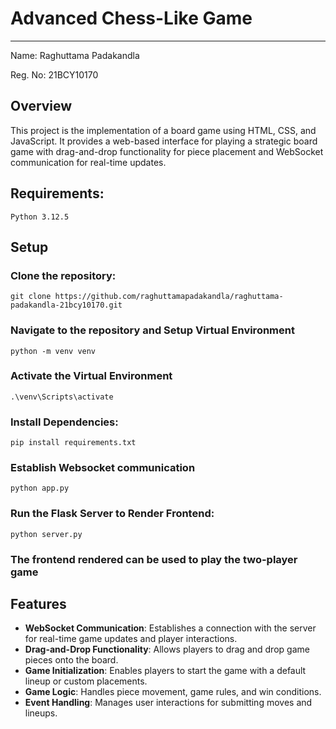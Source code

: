 # Advanced Chess-Like Game
---
Name: Raghuttama Padakandla

Reg. No: 21BCY10170


## Overview
This project is the implementation of a board game using HTML, CSS, and JavaScript. It provides a web-based interface for playing a strategic board game with drag-and-drop functionality for piece placement and WebSocket communication for real-time updates.

## Requirements:
```
Python 3.12.5
```

## Setup
### Clone the repository:
```
git clone https://github.com/raghuttamapadakandla/raghuttama-padakandla-21bcy10170.git
```
### Navigate to the repository and Setup Virtual Environment
```
python -m venv venv
```
### Activate the Virtual Environment
```
.\venv\Scripts\activate
```
### Install Dependencies:
```
pip install requirements.txt
```
### Establish Websocket communication
```
python app.py
```
### Run the Flask Server to Render Frontend:
```
python server.py
```
### The frontend rendered can be used to play the two-player game

## Features
- **WebSocket Communication**: Establishes a connection with the server for real-time game updates and player interactions.
- **Drag-and-Drop Functionality**: Allows players to drag and drop game pieces onto the board.
- **Game Initialization**: Enables players to start the game with a default lineup or custom placements.
- **Game Logic**: Handles piece movement, game rules, and win conditions.
- **Event Handling**: Manages user interactions for submitting moves and lineups.
